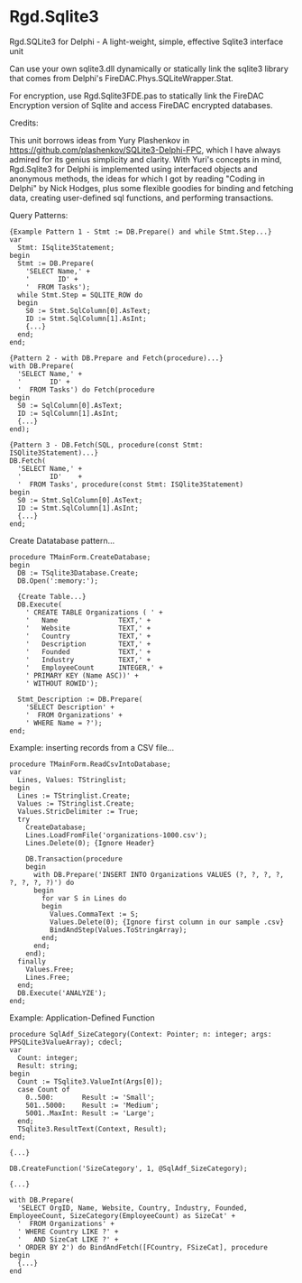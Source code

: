 # Rgd.Sqlite3
Rgd.SQLite3 for Delphi - A light-weight, simple, effective Sqlite3 interface unit

Can use your own sqlite3.dll dynamically or statically link the sqlite3 library that comes from 
Delphi's FireDAC.Phys.SQLiteWrapper.Stat.

For encryption, use Rgd.Sqlite3FDE.pas to statically link the FireDAC Encryption version 
of Sqlite and access FireDAC encrypted databases.

Credits:

This unit borrows ideas from Yury Plashenkov in https://github.com/plashenkov/SQLite3-Delphi-FPC,
which I have always admired for its genius simplicity and clarity.  With Yuri's concepts in mind,
Rgd.Sqlite3 for Delphi is implemented using interfaced objects and anonymous methods, the ideas
for which I got by reading "Coding in Delphi" by Nick Hodges, plus some flexible goodies for
binding and fetching data, creating user-defined sql functions, and performing transactions.

Query Patterns:

    {Example Pattern 1 - Stmt := DB.Prepare() and while Stmt.Step...}
    var
      Stmt: ISqlite3Statement;
    begin
      Stmt := DB.Prepare(
        'SELECT Name,' +
        '       ID' +
        '  FROM Tasks');
      while Stmt.Step = SQLITE_ROW do
      begin
        S0 := Stmt.SqlColumn[0].AsText;
        ID := Stmt.SqlColumn[1].AsInt;
        {...}
      end;
    end;

    {Pattern 2 - with DB.Prepare and Fetch(procedure)...}
    with DB.Prepare(
      'SELECT Name,' +
      '       ID' +
      '  FROM Tasks') do Fetch(procedure
    begin
      S0 := SqlColumn[0].AsText;
      ID := SqlColumn[1].AsInt;
      {...}
    end);

    {Pattern 3 - DB.Fetch(SQL, procedure(const Stmt: ISQlite3Statement)...}
    DB.Fetch(
      'SELECT Name,' +
      '       ID'    +
      '  FROM Tasks', procedure(const Stmt: ISQlite3Statement)
    begin
      S0 := Stmt.SqlColumn[0].AsText;
      ID := Stmt.SqlColumn[1].AsInt;
      {...}
    end;
  
Create Datatabase pattern...
    
    procedure TMainForm.CreateDatabase;
    begin
      DB := TSqlite3Database.Create;
      DB.Open(':memory:');
      
      {Create Table...}
      DB.Execute(
        ' CREATE TABLE Organizations ( ' +
        '   Name               TEXT,' +
        '   Website            TEXT,' +
        '   Country            TEXT,' +
        '   Description        TEXT,' +
        '   Founded            TEXT,' +
        '   Industry           TEXT,' +
        '   EmployeeCount      INTEGER,' +
        ' PRIMARY KEY (Name ASC))' +
        ' WITHOUT ROWID');
    
      Stmt_Description := DB.Prepare(
        'SELECT Description' +
        '  FROM Organizations' +
        ' WHERE Name = ?');
    end;
  
Example: inserting records from a CSV file...

    procedure TMainForm.ReadCsvIntoDatabase;
    var
      Lines, Values: TStringlist;
    begin
      Lines := TStringlist.Create;
      Values := TStringlist.Create;
      Values.StricDelimiter := True;
      try
        CreateDatabase;
        Lines.LoadFromFile('organizations-1000.csv');
        Lines.Delete(0); {Ignore Header}
    
        DB.Transaction(procedure
        begin
          with DB.Prepare('INSERT INTO Organizations VALUES (?, ?, ?, ?, ?, ?, ?, ?)') do
          begin
            for var S in Lines do
            begin
              Values.CommaText := S;
              Values.Delete(0); {Ignore first column in our sample .csv}
              BindAndStep(Values.ToStringArray);
            end;
          end;
        end);
      finally
        Values.Free;
        Lines.Free;
      end;
      DB.Execute('ANALYZE');
    end;

Example: Application-Defined Function

    procedure SqlAdf_SizeCategory(Context: Pointer; n: integer; args: PPSQLite3ValueArray); cdecl;
    var
      Count: integer;
      Result: string;
    begin
      Count := TSqlite3.ValueInt(Args[0]);
      case Count of
        0..500:       Result := 'Small';
        501..5000:    Result := 'Medium';
        5001..MaxInt: Result := 'Large';
      end;
      TSqlite3.ResultText(Context, Result);
    end;

    {...}
    
    DB.CreateFunction('SizeCategory', 1, @SqlAdf_SizeCategory);

    {...}
    
    with DB.Prepare(
      'SELECT OrgID, Name, Website, Country, Industry, Founded, EmployeeCount, SizeCategory(EmployeeCount) as SizeCat' +
      '  FROM Organizations' +
      ' WHERE Country LIKE ?' +
      '   AND SizeCat LIKE ?' +
      ' ORDER BY 2') do BindAndFetch([FCountry, FSizeCat], procedure
    begin
      {...}
    end
